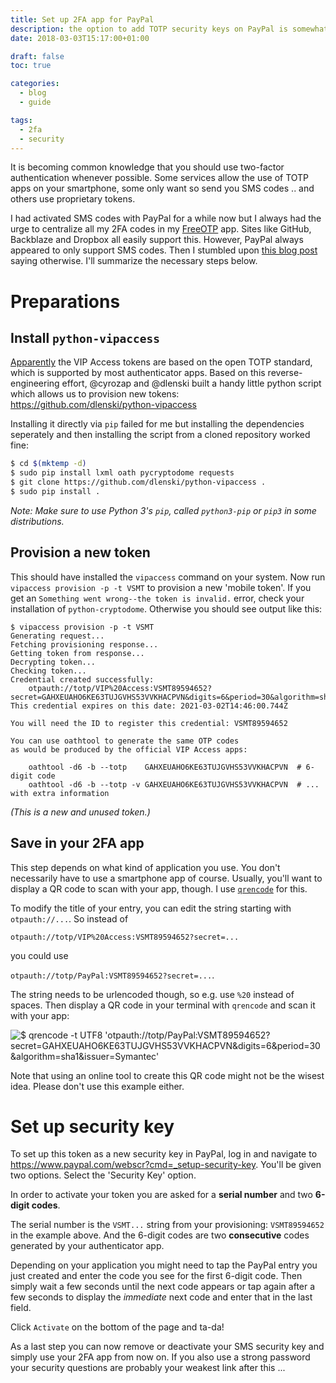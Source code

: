 ```yaml
---
title: Set up 2FA app for PayPal
description: the option to add TOTP security keys on PayPal is somewhat hidden, it uses Verisign Identity Protection provisioning
date: 2018-03-03T15:17:00+01:00

draft: false
toc: true

categories:
  - blog
  - guide

tags:
  - 2fa
  - security
---
```


It is becoming common knowledge that you should use two-factor authentication
whenever possible. Some services allow the use of TOTP apps on your smartphone,
some only want so send you SMS codes .. and others use proprietary tokens.

<!--more-->

I had activated SMS codes with PayPal for a while now but I always had the urge
to centralize all my 2FA codes in my [FreeOTP] app. Sites like GitHub, Backblaze
and Dropbox all easily support this. However, PayPal always appeared to only support
SMS codes. Then I stumbled upon [this blog post] saying otherwise. I'll summarize
the necessary steps below.

[FreeOTP]: https://freeotp.github.io/
[this blog post]: https://medium.com/@dubistkomisch/set-up-2fa-two-factor-authentication-for-paypal-with-google-authenticator-or-other-totp-client-60fee63bfa4f

# Preparations

## Install `python-vipaccess`

[Apparently] the VIP Access tokens are based on the open TOTP standard, which is supported
by most authenticator apps. Based on this reverse-engineering effort, @cyrozap and @dlenski
built a handy little python script which allows us to provision new tokens:
https://github.com/dlenski/python-vipaccess

[Apparently]: https://www.cyrozap.com/2014/09/29/reversing-the-symantec-vip-access-provisioning-protocol

Installing it directly via `pip` failed for me but installing the dependencies
seperately and then installing the script from a cloned repository worked fine:

```sh
$ cd $(mktemp -d)
$ sudo pip install lxml oath pycryptodome requests
$ git clone https://github.com/dlenski/python-vipaccess .
$ sudo pip install .
```

_Note: Make sure to use Python 3's `pip`, called `python3-pip` or `pip3` in some distributions._

## Provision a new token

This should have installed the `vipaccess` command on your system. Now run
`vipaccess provision -p -t VSMT` to provision a new 'mobile token'. If you get an
`Something went wrong--the token is invalid.` error, check your installation of `python-cryptodome`.
Otherwise you should see output like this:

```
$ vipaccess provision -p -t VSMT
Generating request...
Fetching provisioning response...
Getting token from response...
Decrypting token...
Checking token...
Credential created successfully:
	otpauth://totp/VIP%20Access:VSMT89594652?secret=GAHXEUAHO6KE63TUJGVHS53VVKHACPVN&digits=6&period=30&algorithm=sha1&issuer=Symantec
This credential expires on this date: 2021-03-02T14:46:00.744Z

You will need the ID to register this credential: VSMT89594652

You can use oathtool to generate the same OTP codes
as would be produced by the official VIP Access apps:

    oathtool -d6 -b --totp    GAHXEUAHO6KE63TUJGVHS53VVKHACPVN  # 6-digit code
    oathtool -d6 -b --totp -v GAHXEUAHO6KE63TUJGVHS53VVKHACPVN  # ... with extra information
```

_(This is a new and unused token.)_

## Save in your 2FA app

This step depends on what kind of application you use. You don't necessarily have to
use a smartphone app of course. Usually, you'll want to display a QR code to scan with
your app, though. I use [`qrencode`] for this.

[`qrencode`]: https://wiki.ubuntuusers.de/qrencode/

To modify the title of your entry, you can edit the string starting with `otpauth://...`. So
instead of

`otpauth://totp/VIP%20Access:VSMT89594652?secret=...`

you could use

`otpauth://totp/PayPal:VSMT89594652?secret=...`.

The string needs to be urlencoded though, so e.g. use `%20` instead of spaces. Then
display a QR code in your terminal with `qrencode` and scan it with your app:

![](/images/paypal-2fa-app/0.png "$ qrencode -t UTF8 'otpauth://totp/PayPal:VSMT89594652?secret=GAHXEUAHO6KE63TUJGVHS53VVKHACPVN&digits=6&period=30&algorithm=sha1&issuer=Symantec'")

Note that using an online tool to create this QR code might not be the wisest idea. Please don't
use this example either.

# Set up security key

To set up this token as a new security key in PayPal, log in and navigate to
https://www.paypal.com/webscr?cmd=_setup-security-key. You'll be given two options.
Select the 'Security Key' option.

In order to activate your token you are asked for a __serial number__ and two __6-digit codes__.

The serial number is the `VSMT...` string from your provisioning: `VSMT89594652` in the example
above. And the 6-digit codes are two __consecutive__ codes generated by your authenticator app.

Depending on your application you might need to tap the PayPal entry you just created and enter
the code you see for the first 6-digit code. Then simply wait a few seconds until the next code appears
or tap again after a few seconds to display the _immediate_ next code and enter that in the last field.

Click `Activate` on the bottom of the page and ta-da!

As a last step you can now remove or deactivate your SMS security key and simply use your 2FA app
from now on. If you also use a strong password your security questions are probably your weakest
link after this ...
